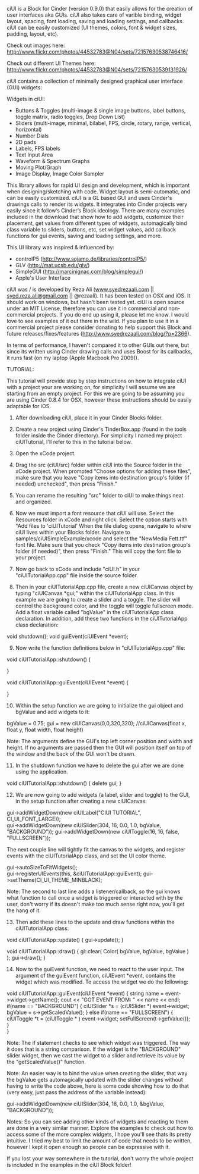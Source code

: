 ciUI is a Block for Cinder (version 0.9.0) that easily allows for the creation of user interfaces aka GUIs. ciUI also takes care of varible binding, widget layout, spacing, font loading, saving and loading settings, and callbacks. ciUI can be easily customized (UI themes, colors, font & widget sizes, padding, layout, etc).

Check out images here: http://www.flickr.com/photos/44532783@N04/sets/72157630538746416/

Check out different UI Themes here: http://www.flickr.com/photos/44532783@N04/sets/72157630539131926/

ciUI contains a collection of minimally designed graphical user interface (GUI) widgets:

Widgets in ciUI:

- Buttons & Toggles (multi-image & single image buttons, label buttons, toggle matrix, radio toggles, Drop Down List)
- Sliders (multi-image, minimal, bilabel, FPS, circle, rotary, range, vertical, horizontal)
- Number Dials
- 2D pads
- Labels, FPS labels
- Text Input Area
- Waveform & Spectrum Graphs
- Moving Plot/Graph
- Image Display, Image Color Sampler

This library allows for rapid UI design and development, which is important when designing/sketching with code. Widget layout is semi-automatic, and can be easily customized. ciUI is a GL based GUI and uses Cinder's drawings calls to render its widgets. It integrates into Cinder projects very easily since it follow’s Cinder’s Block ideology. There are many examples included in the download that show how to add widgets, customize their placement, get values from different types of widgets, automagically bind class variable to sliders, buttons, etc, set widget values, add callback functions for gui events, saving and loading settings, and more.

This UI library was inspired & influenced by: 

- controlP5 (http://www.sojamo.de/libraries/controlP5/) 
- GLV (http://mat.ucsb.edu/glv/)
- SimpleGUI (http://marcinignac.com/blog/simplegui/)
- Apple's User Interface 

ciUI was / is developed by Reza Ali (www.syedrezaali.com || syed.reza.ali@gmail.com || @rezaali). It has been tested on OSX  and iOS. It should work on windows, but hasn't been tested yet. ciUI is open source under an MIT License, therefore you can use it in commercial and non-commercial projects. If you do end up using it, please let me know. I would love to see examples of it out there in the wild. If you plan to use it in a commercial project please consider donating to help support this Block and future releases/fixes/features (http://www.syedrezaali.com/blog/?p=2366).

In terms of performance, I haven't compared it to other GUIs out there, but since its written using Cinder drawing calls and uses Boost for its callbacks, it runs fast (on my laptop (Apple Macbook Pro 2009)).

TUTORIAL: 

This tutorial will provide step by step instructions on how to integrate ciUI with a project your are working on, for simplicity I will assume we are starting from an empty project. For this we are going to be assuming you are using Cinder 0.8.4 for OSX, however these instructions should be easily adaptable for iOS.

1. After downloading ciUI, place it in your Cinder Blocks folder. 

2. Create a new project using Cinder's TinderBox.app (found in the tools folder inside the Cinder directory). For simplicity I named my project ciUITutorial, I'll refer to this in the tutorial below. 

3. Open the xCode project. 

4. Drag the src (ciUI/src) folder within ciUI into the Source folder in the xCode project. When prompted "Choose options for adding these files", make sure that you leave "Copy items into destination group's folder (if needed) unchecked", then press "Finish." 

5. You can rename the resulting "src" folder to ciUI to make things neat and organized. 

6. Now we must import a font resource that ciUI will use. Select the Resources folder in xCode and right click. Select the option starts with "Add files to 'ciUITutorial' When the file dialog opens, navigate to where ciUI lives within your Blocks folder. Navigate to samples/ciUISimpleExample/xcode and select the "NewMedia Fett.ttf" font file. Make sure that you check "Copy items into destination group's folder (if needed)", then press "Finish." This will copy the font file to your project. 

7. Now go back to xCode and include "ciUI.h" in your "ciUITutorialApp.cpp" file inside the source folder. 

8. Then in your ciUITutorialApp.cpp file, create a new ciUICanvas object by typing "ciUICanvas *gui;" within the ciUITutorialApp class. In this example we are going to create a slider and a toggle. The slider will control the background color, and the toggle will toggle fullscreen mode. Add a float variable called "bgValue" in the ciUITutorialApp class declaration. In addition, add these two functions in the ciUITutorialApp class declaration: 

void shutdown(); 
void guiEvent(ciUIEvent *event);    

9. Now write the function definitions below in "ciUITutorialApp.cpp" file: 

void ciUITutorialApp::shutdown()
{

}

void ciUITutorialApp::guiEvent(ciUIEvent *event)
{

}

10. Within the setup function we are going to initialize the gui object and bgValue and add widgets to it:

bgValue = 0.75; 
gui = new ciUICanvas(0,0,320,320);		//ciUICanvas(float x, float y, float width, float height)		

Note: The arguments define the GUI's top left corner position and width and height. If no arguments are passed then the GUI will position itself on top of the window and the back of the GUI won't be drawn. 

11. In the shutdown function we have to delete the gui after we are done using the application. 

void ciUITutorialApp::shutdown()
{
    delete gui; 
}

12. We are now going to add widgets (a label, slider and toggle) to the GUI, in the setup function after creating a new ciUICanvas: 

gui->addWidgetDown(new ciUILabel("CIUI TUTORIAL", CI_UI_FONT_LARGE));    
gui->addWidgetDown(new ciUISlider(304, 16, 0.0, 1.0, bgValue, "BACKGROUND"));
gui->addWidgetDown(new ciUIToggle(16, 16, false, "FULLSCREEN"));    

The next couple line will tightly fit the canvas to the widgets, and register events with the ciUITutorialApp class, and set the UI color theme.

gui->autoSizeToFitWidgets();           
gui->registerUIEvents(this, &ciUITutorialApp::guiEvent);
gui->setTheme(CI_UI_THEME_MINBLACK);

Note: The second to last line adds a listener/callback, so the gui knows what function to call once a widget is triggered or interacted with by the user, don't worry if its doesn't make too much sense right now, you'll get the hang of it. 

13. Then add these lines to the update and draw functions within the ciUITutorialApp class: 

void ciUITutorialApp::update()
{
    gui->update();
}

void ciUITutorialApp::draw()
{
    gl::clear( Color( bgValue, bgValue, bgValue ) ); 
    gui->draw();
}

14. Now to the guiEvent function, we need to react to the user input. The argument of the guiEvent function, ciUIEvent *event, contains the widget which was modified. To access the widget we do the following:

void ciUITutorialApp::guiEvent(ciUIEvent *event)
{
    string name = event->widget->getName(); 
    cout << "GOT EVENT FROM: " << name << endl; 
    if(name == "BACKGROUND")
    {
        ciUISlider *s = (ciUISlider *) event->widget; 
        bgValue = s->getScaledValue();
    }
    else if(name == "FULLSCREEN")
    {
        ciUIToggle *t = (ciUIToggle * ) event->widget; 
        setFullScreen(t->getValue()); 
    }  
}

Note: The if statement checks to see which widget was triggered. The way it does that is a string comparison. If the widget is the "BACKGROUND" slider widget, then we cast the widget to a slider and retrieve its value by the "getScaledValue()" function. 

Note: An easier way is to bind the value when creating the slider, that way the bgValue gets automagically updated with the slider changes without having to write the code above, here is some code showing how to do that (very easy, just pass the address of the variable instead):

gui->addWidgetDown(new ciUISlider(304, 16, 0.0, 1.0, &bgValue, "BACKGROUND"));

Notes: So you can see adding other kinds of widgets and reacting to them are done in a very similar manner. Explore the examples to check out how to access some of the more complex widgets, I hope you'll see thats its pretty intuitive. I tried my best to limit the amount of code that needs to be written, however I kept it open enough so people can be expressive with it. 

If you lost your way somewhere in the tutorial, don't worry the whole project is included in the examples in the ciUI Block folder!